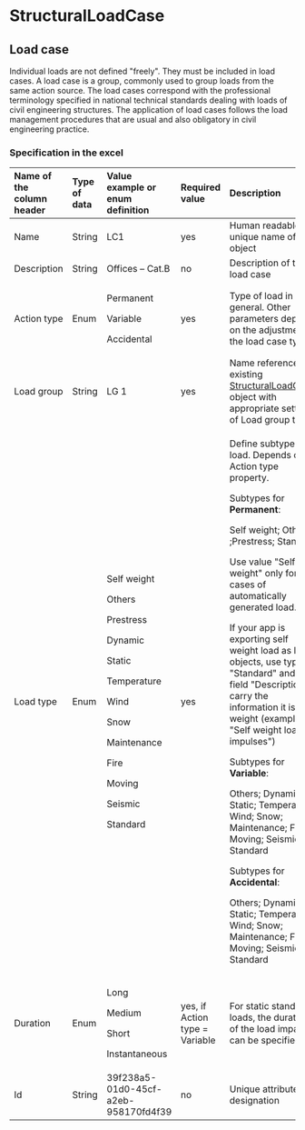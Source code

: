 # StructuralLoadCase

## Load case

Individual loads are not defined "freely". They must be included in load cases. A load case is a group, commonly used to group loads from the same action source. The load cases correspond with the professional terminology specified in national technical standards dealing with loads of civil engineering structures. The application of load cases follows the load management procedures that are usual and also obligatory in civil engineering practice.

### Specification in the excel

<table>
  <thead>
    <tr>
      <th style="text-align:left">Name of the column header</th>
      <th style="text-align:left">Type of data</th>
      <th style="text-align:left">Value example or enum definition</th>
      <th style="text-align:left">Required value</th>
      <th style="text-align:left">Description</th>
    </tr>
  </thead>
  <tbody>
    <tr>
      <td style="text-align:left">Name</td>
      <td style="text-align:left">String</td>
      <td style="text-align:left">LC1</td>
      <td style="text-align:left">yes</td>
      <td style="text-align:left">Human readable unique name of the object</td>
    </tr>
    <tr>
      <td style="text-align:left">Description</td>
      <td style="text-align:left">String</td>
      <td style="text-align:left">Offices &#x2013; Cat.B</td>
      <td style="text-align:left">no</td>
      <td style="text-align:left">Description of the load case</td>
    </tr>
    <tr>
      <td style="text-align:left">Action type</td>
      <td style="text-align:left">Enum</td>
      <td style="text-align:left">
        <p>Permanent</p>
        <p>Variable</p>
        <p>Accidental</p>
      </td>
      <td style="text-align:left">yes</td>
      <td style="text-align:left">Type of load in general. Other parameters depend on the adjustment of
        the load case type</td>
    </tr>
    <tr>
      <td style="text-align:left">Load group</td>
      <td style="text-align:left">String</td>
      <td style="text-align:left">LG 1</td>
      <td style="text-align:left">yes</td>
      <td style="text-align:left">Name reference to existing <a href="structuralloadgroup.md#load-group">StructuralLoadGroup</a> object
        with appropriate settings of Load group type</td>
    </tr>
    <tr>
      <td style="text-align:left">Load type</td>
      <td style="text-align:left">Enum</td>
      <td style="text-align:left">
        <p>Self weight</p>
        <p>Others</p>
        <p>Prestress</p>
        <p>Dynamic</p>
        <p>Static</p>
        <p>Temperature</p>
        <p>Wind</p>
        <p>Snow</p>
        <p>Maintenance</p>
        <p>Fire</p>
        <p>Moving</p>
        <p>Seismic</p>
        <p>Standard</p>
      </td>
      <td style="text-align:left">yes</td>
      <td style="text-align:left">
        <p>Define subtype of load. Depends on Action type property.</p>
        <p>Subtypes for <b>Permanent</b>:</p>
        <p>Self weight; Others ;Prestress; Standard</p>
        <p>Use value &quot;Self weight&quot; only for cases of automatically generated
          load.</p>
        <p>If your app is exporting self weight load as load objects, use type &quot;Standard&quot;
          and use field &quot;Description&quot; to carry the information it is Self
          weight (example: &quot;Self weight load impulses&quot;)</p>
        <p>Subtypes for <b>Variable</b>:</p>
        <p>Others; Dynamic; Static; Temperature; Wind; Snow; Maintenance; Fire; Moving;
          Seismic; Standard</p>
        <p>Subtypes for <b>Accidental</b>:</p>
        <p>Others; Dynamic; Static; Temperature; Wind; Snow; Maintenance; Fire; Moving;
          Seismic; Standard</p>
      </td>
    </tr>
    <tr>
      <td style="text-align:left">Duration</td>
      <td style="text-align:left">Enum</td>
      <td style="text-align:left">
        <p>Long</p>
        <p>Medium</p>
        <p>Short</p>
        <p>Instantaneous</p>
      </td>
      <td style="text-align:left">yes, if Action type = Variable</td>
      <td style="text-align:left">For static standard loads, the duration of the load impact can be specified</td>
    </tr>
    <tr>
      <td style="text-align:left">Id</td>
      <td style="text-align:left">String</td>
      <td style="text-align:left">39f238a5-01d0-45cf-a2eb-958170fd4f39</td>
      <td style="text-align:left">no</td>
      <td style="text-align:left">Unique attribute designation</td>
    </tr>
  </tbody>
</table>


